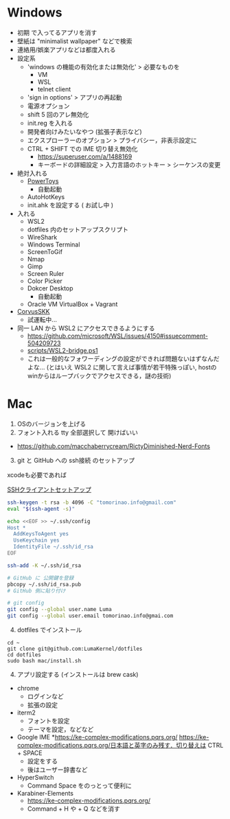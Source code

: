 
# Windows

- 初期 で入ってるアプリを消す
- 壁紙は "minimalist wallpaper" などで検索
- 連絡用/娯楽アプリなどは都度入れる
- 設定系
  - 'windows の機能の有効化または無効化' > 必要なものを
    - VM
    - WSL
    - telnet client
  - 'sign in options' > アプリの再起動
  - 電源オプション
  - shift 5 回のアレ無効化
  - init.reg を入れる
  - 開発者向けみたいなやつ (拡張子表示など)
  - エクスプローラーのオプション > プライバシー，非表示設定に
  - CTRL + SHIFT での IME 切り替え無効化
    - https://superuser.com/a/1488169
    - キーボードの詳細設定 > 入力言語のホットキー > シーケンスの変更
- 絶対入れる
  - [PowerToys](https://github.com/microsoft/PowerToys)
    - 自動起動
  -  AutoHotKeys
    - init.ahk を設定する ( お試し中 )
- 入れる
  - WSL2
  - dotfiles 内のセットアップスクリプト
  - WireShark
  - Windows Terminal
  - ScreenToGif
  - Nmap
  - Gimp
  - Screen Ruler
  - Color Picker
  - Dokcer Desktop
    - 自動起動
  - Oracle VM VirtualBox + Vagrant
- [CorvusSKK](https://nathancorvussolis.github.io/)
  - 試運転中...
- 同一 LAN から WSL2 にアクセスできるようにする
  - https://github.com/microsoft/WSL/issues/4150#issuecomment-504209723
  - [scripts/WSL2-bridge.ps1](scripts/WSL2-bridge.ps1)
  - これは一般的なフォワーディングの設定ができれば問題ないはずなんだよな...
    (とはいえ WSL2 に関して言えば事情が若干特殊っぽい, hostのwinからはループバックでアクセスできる，謎の技術)




# Mac

1. OSのバージョンを上げる
2. フォント入れる
  tty 全部選択して 開けばいい
  - https://github.com/macchaberrycream/RictyDiminished-Nerd-Fonts
3. git と GitHub への ssh接続 のセットアップ

xcodeも必要であれば

[SSHクライアントセットアップ](https://help.github.com/en/github/authenticating-to-github/connecting-to-github-with-ssh)

```bash
ssh-keygen -t rsa -b 4096 -C "tomorinao.info@gmail.com"
eval "$(ssh-agent -s)"

echo <<EOF >> ~/.ssh/config
Host *
  AddKeysToAgent yes
  UseKeychain yes
  IdentityFile ~/.ssh/id_rsa
EOF

ssh-add -K ~/.ssh/id_rsa

# GitHub に 公開鍵を登録
pbcopy ~/.ssh/id_rsa.pub
# GitHub 側に貼り付け

# git config
git config --global user.name Luma
git config --global user.email tomorinao.info@gmai.com

```

4. dotfiles でインストール

```
cd ~
git clone git@github.com:LumaKernel/dotfiles
cd dotfiles
sudo bash mac/install.sh
```

4. アプリ設定する (インストールは brew cask)
  - chrome
    * ログインなど
    * 拡張の設定
  - iterm2
    * フォントを設定
    * テーマを設定，などなど
  - Google IME
    *https://ke-complex-modifications.pqrs.org/ https://ke-complex-modifications.pqrs.org/日本語と英字のみ残す．切り替えは CTRL + SPACE
    * 設定をする
    * 後はユーザー辞書など
  - HyperSwitch
    * Command Space をのっとって便利に
  - Karabiner-Elements
    * https://ke-complex-modifications.pqrs.org/
    * Command + H や + Q などを消す

